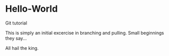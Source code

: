 # Hello-World
Git tutorial

This is simply an initial excercise in branching and pulling.
Small beginnings they say...

All hail the king.